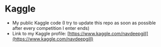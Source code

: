 # Kaggle
  - My public Kaggle code (I try to update this repo as soon as possible after every competition I enter ends)
  - Link to my Kaggle profile: [https://www.kaggle.com/navdeepgill](https://www.kaggle.com/navdeepgill)
